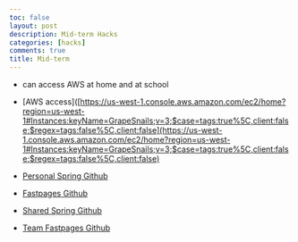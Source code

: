 ```yaml
---
toc: false
layout: post
description: Mid-term Hacks
categories: [hacks]
comments: true
title: Mid-term
---
```


- can access AWS at home and at school

- [AWS access]([https://us-west-1.console.aws.amazon.com/ec2/home?region=us-west-1#Instances:keyName=GrapeSnails;v=3;$case=tags:true%5C,client:false;$regex=tags:false%5C,client:false](https://us-west-1.console.aws.amazon.com/ec2/home?region=us-west-1#Instances:keyName=GrapeSnails;v=3;$case=tags:true%5C,client:false;$regex=tags:false%5C,client:false)
- [Personal Spring Github]()
- [Fastpages Github](https://github.com/tangalice/alicetang/graphs/contributors)
- [Shared Spring Github]()
- [Team Fastpages Github](https://github.com/sarayu-pr11/teamGrapeSnails/graphs/contributors)


